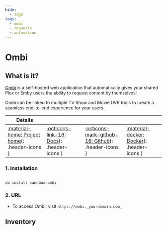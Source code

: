 ```yaml
---
hide:
  - tags
tags:
  - ombi
  - requests
  - automation
---
```


# Ombi

## What is it?

[Ombi](https://ombi.io/) is a self-hosted web application that automatically gives your shared Plex or Emby users the ability to request content by themselves!

Ombi can be linked to multiple TV Show and Movie DVR tools to create a seamless end-to-end experience for your users.

| Details     |             |             |             |
|-------------|-------------|-------------|-------------|
| [:material-home: Project home](https://ombi.io/){: .header-icons } | [:octicons-link-16: Docs](https://docs.ombi.app/guides/installation/){: .header-icons } | [:octicons-mark-github-16: Github](https://github.com/Ombi-app/Ombi){: .header-icons } | [:material-docker: Docker](https://hub.docker.com/r/hotio/ombi){: .header-icons }|

### 1. Installation

``` shell

sb install sandbox-ombi

```

### 2. URL

- To access Ombi, visit `https://ombi._yourdomain.com_`

## Inventory
<!-- BEGIN SALTBOX MANAGED VARIABLES SECTION -->
<!-- END SALTBOX MANAGED VARIABLES SECTION -->
